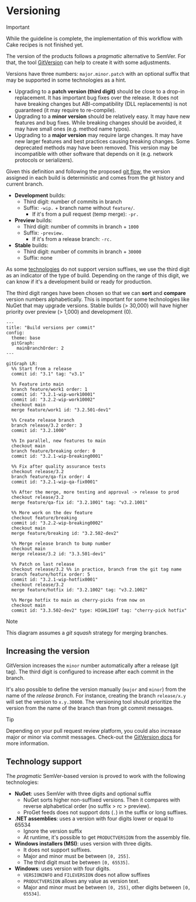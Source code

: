 # Versioning

> [!IMPORTANT]  
> While the guideline is complete, the implementation of this workflow with Cake
> recipes is not finished yet.

The version of the products follows a _pragmatic_ alternative to SemVer. For
that, the tool [GitVersion](https://gitversion.net/) can help to create it with
some adjustments.

Versions have three numbers: `major.minor.patch` with an optional suffix that
may be supported in some technologies as a hint.

- Upgrading to a **patch version (third digit)** should be close to a drop-in
  replacement. It has important bug fixes over the release. It does not have
  breaking changes but ABI-compatibility (DLL replacements) is not guaranteed
  (it may require to re-compile).
- Upgrading to a **minor version** should be relatively easy. It may have new
  features and bug fixes. While breaking changes should be avoided, it may have
  small ones (e.g. method name typos).
- Upgrading to a **major version** may require large changes. It may have new
  larger features and best practices causing breaking changes. Some deprecated
  methods may have been removed. This version may be incompatible with other
  software that depends on it (e.g. network protocols or serializers).

Given this definition and following the proposed [git flow](./gitflow.md), the
version assigned in each build is deterministic and comes from the git history
and current branch.

- **Development** builds:
  - Third digit: number of commits in branch
  - Suffix: `-wip.` + branch name without `feature/`.
    - If it's from a pull request (temp merge): `-pr.`
- **Preview** builds:
  - Third digit: number of commits in branch + `1000`
  - Suffix: `-preview.`
    - If it's from a release branch: `-rc.`
- **Stable** builds:
  - Third digit: number of commits in branch + `30000`
  - Suffix: none

As some [technologies](#technology-support) do not support version suffixes, we
use the third digit as an indicator of the type of build. Depending on the range
of this digit, we can know if it's a development build or ready for production.

The third digit ranges have been chosen so that we can **sort** and **compare**
version numbers alphabetically. This is important for some technologies like
NuGet that may upgrade versions. Stable builds (> 30,000) will have higher
priority over preview (> 1,000) and development (0).

```mermaid
---
title: "Build versions per commit"
config:
  theme: base
  gitGraph:
    mainBranchOrder: 2
---

gitGraph LR:
  %% Start from a release
  commit id: "3.1" tag: "v3.1"

  %% Feature into main
  branch feature/work1 order: 1
  commit id: "3.2.1-wip-work10001"
  commit id: "3.2.2-wip-work10002"
  checkout main
  merge feature/work1 id: "3.2.501-dev1"

  %% Create release branch
  branch release/3.2 order: 3
  commit id: "3.2.1000"

  %% In parallel, new features to main
  checkout main
  branch feature/breaking order: 0
  commit id: "3.2.1-wip-breaking0001"

  %% Fix after quality assurance tests
  checkout release/3.2
  branch feature/qa-fix order: 4
  commit id: "3.2.1-wip-qa-fix0001"

  %% After the merge, more testing and approval -> release to prod
  checkout release/3.2
  merge feature/qa-fix id: "3.2.1001" tag: "v3.2.1001"

  %% More work on the dev feature
  checkout feature/breaking
  commit id: "3.2.2-wip-breaking0002"
  checkout main
  merge feature/breaking id: "3.2.502-dev2"

  %% Merge release branch to bump number
  checkout main
  merge release/3.2 id: "3.3.501-dev1"

  %% Patch on last release
  checkout release/3.2 %% in practice, branch from the git tag name
  branch feature/hotfix order: 5
  commit id: "3.2.1-wip-hotfix0001"
  checkout release/3.2
  merge feature/hotfix id: "3.2.1002" tag: "v3.2.1002"

  %% Merge hotfix to main as cherry-picks from now on
  checkout main
  commit id: "3.3.502-dev2" type: HIGHLIGHT tag: "cherry-pick hotfix"
```

> [!NOTE]  
> This diagram assumes a _git squash_ strategy for merging branches.

## Increasing the version

GitVersion increases the `minor` number automatically after a release (git tag).
The third digit is configured to increase after each commit in the branch.

It's also possible to define the version manually (`major` and `minor`) from the
name of the _release branch_. For instance, creating the branch `release/x.y`
will set the version to `x.y.30000`. The versioning tool should prioritize the
version from the name of the branch than from git commit messages.

> [!TIP]  
> Depending on your pull request review platform, you could also increase major
> or minor via commit messages. Check-out the
> [GitVersion docs](https://gitversion.net/docs/reference/version-increments#manually-incrementing-the-version)
> for more information.

## Technology support

The _pragmatic_ SemVer-based version is proved to work with the following
technologies:

- **NuGet**: uses SemVer with three digits and optional suffix
  - NuGet sorts higher non-suffixed versions. Then it compares with reverse
    alphabetical order (no suffix > rc > preview).
  - ProGet feeds does not support dots (`.`) in the suffix or long suffixes.
- **.NET assemblies**: uses a version with four digits lower or equal to 65534
  - Ignore the version suffix
  - At runtime, it's possible to get `PRODUCTVERSION` from the assembly file.
- **Windows installers (MSI)**: uses version with three digits.
  - It does not support suffixes.
  - Major and minor must be between `[0, 255]`.
  - The third digit must be between `[0, 65535]`.
- **Windows**: uses version with four digits.
  - `VERSIONINFO` and `FILEVERSION` does not allow suffixes
  - `PRODUCTVERSION` allows any value as version text.
  - Major and minor must be between `[0, 255]`, other digits between
    `[0, 65534]`.
